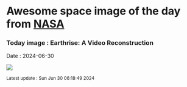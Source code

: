
# Awesome space image of the day from [NASA](https://api.nasa.gov/)

### Today image : Earthrise: A Video Reconstruction
Date : 2024-06-30

![](https://www.youtube.com/embed/1R5QqhPq1Ik?rel=0)

<small>Latest update : Sun Jun 30 06:18:49 2024</small>
        